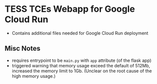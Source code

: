 # TESS TCEs Webapp for Google Cloud Run

- Contains additional files needed for Google Cloud Run deployment


## Misc Notes

- requires entrypoint to be `main.py` with `app` attribute (of the flask app)
- triggered warning that memory usage exceed the default of 512Mb, increased
  the memory limit to 1Gb.  (Unclear on the root cause of the high memory usage.)
